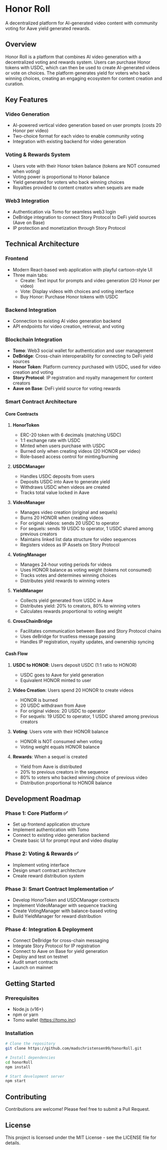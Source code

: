# Honor Roll

A decentralized platform for AI-generated video content with community voting for Aave yield generated rewards.


## Overview

Honor Roll is a platform that combines AI video generation with a decentralized voting and rewards system. Users can purchase Honor tokens with USDC, which can then be used to create AI-generated videos or vote on choices. The platform generates yield for voters who back winning choices, creating an engaging ecosystem for content creation and curation.

## Key Features

### Video Generation
- AI-powered vertical video generation based on user prompts (costs 20 Honor per video)
- Two-choice format for each video to enable community voting
- Integration with existing backend for video generation

### Voting & Rewards System
- Users vote with their Honor token balance (tokens are NOT consumed when voting)
- Voting power is proportional to Honor balance
- Yield generated for voters who back winning choices
- Royalties provided to content creators when sequels are made

### Web3 Integration
- Authentication via Tomo for seamless web3 login
- DeBridge integration to connect Story Protocol to DeFi yield sources (Aave on Base)
- IP protection and monetization through Story Protocol

## Technical Architecture

### Frontend
- Modern React-based web application with playful cartoon-style UI
- Three main tabs:
  - Create: Text input for prompts and video generation (20 Honor per video)
  - Vote: Display videos with choices and voting interface
  - Buy Honor: Purchase Honor tokens with USDC

### Backend Integration
- Connection to existing AI video generation backend
- API endpoints for video creation, retrieval, and voting

### Blockchain Integration
- **Tomo**: Web3 social wallet for authentication and user management
- **DeBridge**: Cross-chain interoperability for connecting to DeFi yield sources
- **Honor Token**: Platform currency purchased with USDC, used for video creation and voting
- **Story Protocol**: IP registration and royalty management for content creators
- **Aave on Base**: DeFi yield source for voting rewards

### Smart Contract Architecture

#### Core Contracts

1. **HonorToken**
   - ERC-20 token with 6 decimals (matching USDC)
   - 1:1 exchange rate with USDC
   - Minted when users purchase with USDC
   - Burned only when creating videos (20 HONOR per video)
   - Role-based access control for minting/burning

2. **USDCManager**
   - Handles USDC deposits from users
   - Deposits USDC into Aave to generate yield
   - Withdraws USDC when videos are created
   - Tracks total value locked in Aave

3. **VideoManager**
   - Manages video creation (original and sequels)
   - Burns 20 HONOR when creating videos
   - For original videos: sends 20 USDC to operator
   - For sequels: sends 19 USDC to operator, 1 USDC shared among previous creators
   - Maintains linked list data structure for video sequences
   - Registers videos as IP Assets on Story Protocol

4. **VotingManager**
   - Manages 24-hour voting periods for videos
   - Uses HONOR balance as voting weight (tokens not consumed)
   - Tracks votes and determines winning choices
   - Distributes yield rewards to winning voters

5. **YieldManager**
   - Collects yield generated from USDC in Aave
   - Distributes yield: 20% to creators, 80% to winning voters
   - Calculates rewards proportional to voting weight

6. **CrossChainBridge**
   - Facilitates communication between Base and Story Protocol chains
   - Uses deBridge for trustless message passing
   - Handles IP registration, royalty updates, and ownership syncing

#### Cash Flow

1. **USDC to HONOR**: Users deposit USDC (1:1 ratio to HONOR)
   - USDC goes to Aave for yield generation
   - Equivalent HONOR minted to user

2. **Video Creation**: Users spend 20 HONOR to create videos
   - HONOR is burned
   - 20 USDC withdrawn from Aave
   - For original videos: 20 USDC to operator
   - For sequels: 19 USDC to operator, 1 USDC shared among previous creators

3. **Voting**: Users vote with their HONOR balance
   - HONOR is NOT consumed when voting
   - Voting weight equals HONOR balance

4. **Rewards**: When a sequel is created
   - Yield from Aave is distributed
   - 20% to previous creators in the sequence
   - 80% to voters who backed winning choice of previous video
   - Distribution proportional to HONOR balance

## Development Roadmap

### Phase 1: Core Platform ✅
- Set up frontend application structure
- Implement authentication with Tomo
- Connect to existing video generation backend
- Create basic UI for prompt input and video display

### Phase 2: Voting & Rewards ✅
- Implement voting interface
- Design smart contract architecture
- Create reward distribution system

### Phase 3: Smart Contract Implementation ✅
- Develop HonorToken and USDCManager contracts
- Implement VideoManager with sequence tracking
- Create VotingManager with balance-based voting
- Build YieldManager for reward distribution

### Phase 4: Integration & Deployment
- Connect DeBridge for cross-chain messaging
- Integrate Story Protocol for IP registration
- Connect to Aave on Base for yield generation
- Deploy and test on testnet
- Audit smart contracts
- Launch on mainnet

## Getting Started

### Prerequisites
- Node.js (v16+)
- npm or yarn
- Tomo wallet (https://tomo.inc)

### Installation
```bash
# Clone the repository
git clone https://github.com/madschristensen99/honorRoll.git

# Install dependencies
cd honorRoll
npm install

# Start development server
npm start
```

## Contributing

Contributions are welcome! Please feel free to submit a Pull Request.

## License

This project is licensed under the MIT License - see the LICENSE file for details.
